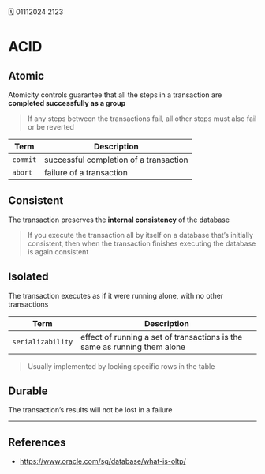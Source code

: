 🗓️ 01112024 2123

# ACID
## Atomic
 Atomicity controls guarantee that all the steps in a transaction are **completed successfully as a group**

> If any steps between the transactions fail, all other steps must also fail or be reverted 

| Term     | Description                            |
| -------- | -------------------------------------- |
| `commit` | successful completion of a transaction |
| `abort`  | failure of a transaction               |
## Consistent
The transaction preserves the **internal consistency** of the database

> If you execute the transaction all by itself on a database that’s initially consistent, then when the transaction finishes executing the database is again consistent


## Isolated
The transaction executes as if it were running alone, with no other transactions


| Term              | Description                                                               |
| ----------------- | ------------------------------------------------------------------------- |
| `serializability` | effect of running a set of transactions is the same as running them alone |
> Usually implemented by locking specific rows in the table

## Durable
The transaction’s results will not be lost in a failure

---

## References
- https://www.oracle.com/sg/database/what-is-oltp/
